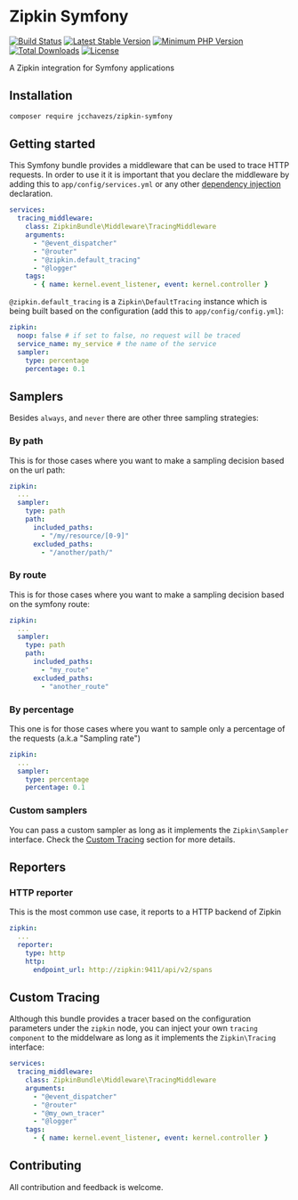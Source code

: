 # Zipkin Symfony

[![Build Status](https://travis-ci.org/jcchavezs/zipkin-symfony.svg?branch=master)](https://travis-ci.org/jcchavezs/zipkin-symfony)
[![Latest Stable Version](https://poser.pugx.org/jcchavezs/zipkin-symfony/v/stable)](https://packagist.org/packages/jcchavezs/zipkin-symfony)
[![Minimum PHP Version](https://img.shields.io/badge/php-%3E%3D%205.6-8892BF.svg)](https://php.net/)
[![Total Downloads](https://poser.pugx.org/jcchavezs/zipkin-symfony/downloads)](https://packagist.org/packages/jcchavezs/zipkin-symfony)
[![License](https://poser.pugx.org/jcchavezs/zipkin-symfony/license)](https://packagist.org/packages/jcchavezs/zipkin-symfony)


A Zipkin integration for Symfony applications

## Installation

```bash
composer require jcchavezs/zipkin-symfony
```

## Getting started

This Symfony bundle provides a middleware that can be used to trace
HTTP requests. In order to use it it is important that you declare 
the middleware by adding this to `app/config/services.yml` or any other
[dependency injection](https://symfony.com/doc/current/components/dependency_injection.html) declaration.

```yaml
services:
  tracing_middleware:
    class: ZipkinBundle\Middleware\TracingMiddleware
    arguments:
      - "@event_dispatcher"
      - "@router"
      - "@zipkin.default_tracing"
      - "@logger"
    tags:
      - { name: kernel.event_listener, event: kernel.controller }
```

`@zipkin.default_tracing` is a `Zipkin\DefaultTracing` instance which is being 
built based on the configuration (add this to `app/config/config.yml`):

```yaml
zipkin:
  noop: false # if set to false, no request will be traced
  service_name: my_service # the name of the service
  sampler:
    type: percentage
    percentage: 0.1
```

## Samplers

Besides `always`, and `never` there are other three sampling strategies:

### By path

This is for those cases where you want to make a sampling decision based on the
url path:

```yaml
zipkin:
  ...
  sampler:
    type: path
    path:
      included_paths:
        - "/my/resource/[0-9]"
      excluded_paths:
        - "/another/path/"
```

### By route

This is for those cases where you want to make a sampling decision based on the
symfony route:

```yaml
zipkin:
  ...
  sampler:
    type: path
    path:
      included_paths:
        - "my_route"
      excluded_paths:
        - "another_route"
```

### By percentage

This one is for those cases where you want to sample only a percentage of the 
requests (a.k.a "Sampling rate")

```yaml
zipkin:
  ...
  sampler:
    type: percentage
    percentage: 0.1
```

### Custom samplers

You can pass a custom sampler as long as it implements the `Zipkin\Sampler` interface.
Check the [Custom Tracing](#custom-tracing) section for more details.

## Reporters

### HTTP reporter

This is the most common use case, it reports to a HTTP backend of Zipkin

```yaml
zipkin:
  ...
  reporter:
    type: http
    http:
      endpoint_url: http://zipkin:9411/api/v2/spans
```

## Custom Tracing

Although this bundle provides a tracer based on the configuration parameters
under the `zipkin` node, you can inject your own `tracing component` to the 
middelware as long as it implements the `Zipkin\Tracing` interface:

```yaml
services:
  tracing_middleware:
    class: ZipkinBundle\Middleware\TracingMiddleware
    arguments:
      - "@event_dispatcher"
      - "@router"
      - "@my_own_tracer"
      - "@logger"
    tags:
      - { name: kernel.event_listener, event: kernel.controller }
```

## Contributing

All contribution and feedback is welcome.
